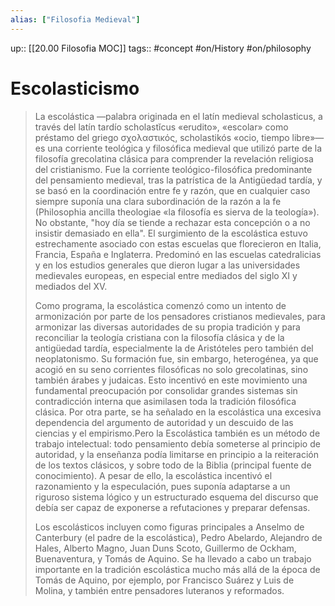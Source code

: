 ```yaml
---
alias: ["Filosofia Medieval"]
---
```

up:: [[20.00 Filosofia MOC]]
tags:: #concept  #on/History #on/philosophy 
# Escolasticismo
> La escolástica —palabra originada en el latín medieval scholasticus, a través del latín tardío scholastĭcus «erudito», «escolar» como préstamo del griego σχολαστικός, scholastikós «ocio, tiempo libre»— es una corriente teológica y filosófica medieval que utilizó parte de la filosofía grecolatina clásica para comprender la revelación religiosa del cristianismo. Fue la corriente teológico-filosófica predominante del pensamiento medieval, tras la patrística de la Antigüedad tardía, y se basó en la coordinación entre fe y razón, que en cualquier caso siempre suponía una clara subordinación de la razón a la fe (Philosophia ancilla theologiae «la filosofía es sierva de la teología»). No obstante, "hoy día se tiende a rechazar esta concepción o a no insistir demasiado en ella". El surgimiento de la escolástica estuvo estrechamente asociado con estas escuelas que florecieron en Italia, Francia, España e Inglaterra. Predominó en las escuelas catedralicias y en los estudios generales que dieron lugar a las universidades medievales europeas, en especial entre mediados del siglo XI y mediados del XV.
>
> Como programa, la escolástica comenzó como un intento de armonización por parte de los pensadores cristianos medievales, para armonizar las diversas autoridades de su propia tradición y para reconciliar la teología cristiana con la filosofía clásica y de la antigüedad tardía, especialmente la de Aristóteles pero también del neoplatonismo. Su formación fue, sin embargo, heterogénea, ya que acogió en su seno corrientes filosóficas no solo grecolatinas, sino también árabes y judaicas. Esto incentivó en este movimiento una fundamental preocupación por consolidar grandes sistemas sin contradicción interna que asimilasen toda la tradición filosófica clásica. Por otra parte, se ha señalado en la escolástica una excesiva dependencia del argumento de autoridad y un descuido de las ciencias y el empirismo.Pero la Escolástica también es un método de trabajo intelectual: todo pensamiento debía someterse al principio de autoridad, y la enseñanza podía limitarse en principio a la reiteración de los textos clásicos, y sobre todo de la Biblia (principal fuente de conocimiento). A pesar de ello, la escolástica incentivó el razonamiento y la especulación, pues suponía adaptarse a un riguroso sistema lógico y un estructurado esquema del discurso que debía ser capaz de exponerse a refutaciones y preparar defensas.
>
> Los escolásticos incluyen como figuras principales a Anselmo de Canterbury (el padre de la escolástica), Pedro Abelardo, Alejandro de Hales, Alberto Magno, Juan Duns Scoto, Guillermo de Ockham, Buenaventura, y Tomás de Aquino. Se ha llevado a cabo un trabajo importante en la tradición escolástica mucho más allá de la época de Tomás de Aquino, por ejemplo, por Francisco Suárez y Luis de Molina, y también entre pensadores luteranos y reformados.
